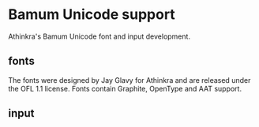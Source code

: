 # Bamum Unicode support

Athinkra's Bamum Unicode font and input development.

## fonts

The fonts were designed by Jay Glavy for Athinkra and are released under the OFL 1.1 license. Fonts contain Graphite, OpenType and AAT support.

## input
